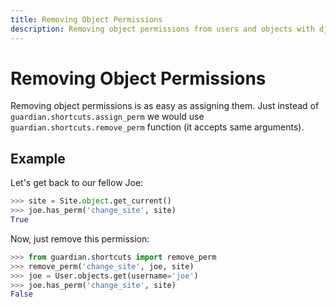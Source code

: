 ```yaml
---
title: Removing Object Permissions
description: Removing object permissions from users and objects with django-guardian.
---
```


# Removing Object Permissions

Removing object permissions is as easy as assigning them. Just instead
of `guardian.shortcuts.assign_perm` we
would use `guardian.shortcuts.remove_perm` function (it accepts same arguments).

## Example

Let's get back to our fellow Joe:

```python
>>> site = Site.object.get_current()
>>> joe.has_perm('change_site', site)
True
```

Now, just remove this permission:

```python
>>> from guardian.shortcuts import remove_perm
>>> remove_perm('change_site', joe, site)
>>> joe = User.objects.get(username='joe')
>>> joe.has_perm('change_site', site)
False
```
